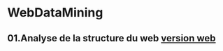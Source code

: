 # WebDataMining

## 01.Analyse de la structure du web [version web](https://sb427.github.io/WebDataMining/pokemon_network.html)
